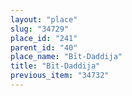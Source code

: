 ```yaml
---
layout: "place"
slug: "34729"
place_id: "241"
parent_id: "40"
place_name: "Bīt-Daddija"
title: "Bīt-Daddija"
previous_item: "34732"
---
```

